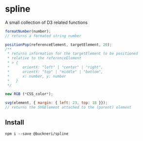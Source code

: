 # spline

A small collection of D3 related functions

```javascript
formatNumber(number);
// returns a formated string number

positionPop(referenceElement, targetElement, 20);
/**
 * returns information for the targetElement to be positioned
 * relative to the referenceElement
 * > {
 *      orientX: "left" | "center" | "right",
 *      orientY: "top" | "middle" | "bottom",
 *      x: number, y: number
 *   }
 */

new RGB (*CSS_color*);

svg(element, { margin: { left: 23, top: 18 }});
// returns the SVGElement attached to the (parent) element
```

## Install

```shell
npm i --save @buckneri/spline
```
